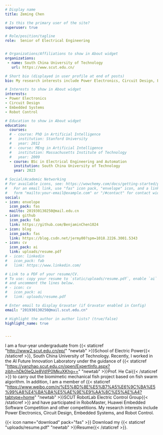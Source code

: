 ```yaml
---
# Display name
title: Zeming Chen

# Is this the primary user of the site?
superuser: true

# Role/position/tagline
role:  Senior of Electrical Engineering


# Organizations/Affiliations to show in About widget
organizations:
 - name: South China University of Technology
   url: https://www.scut.edu.cn/

# Short bio (displayed in user profile at end of posts)
bio: My research interests include Power Electronics, Circuit Design, Embedded Systems, and Robot Control.

# Interests to show in About widget
interests:
- Power Electronics
- Circuit Design
- Embedded Systems
- Robot Control

# Education to show in About widget
education:
  courses:
  # - course: PhD in Artificial Intelligence
  #   institution: Stanford University
  #   year: 2012
  # - course: MEng in Artificial Intelligence
  #   institution: Massachusetts Institute of Technology
  #   year: 2009
  - course: BSc in Electrical Engineering and Automation
    institution: South China University of Technology
    year: 2023

# Social/Academic Networking
# For available icons, see: https://wowchemy.com/docs/getting-started/page-builder/#icons
#   For an email link, use "fas" icon pack, "envelope" icon, and a link in the
#   form "mailto:your-email@example.com" or "/#contact" for contact widget.
social:
- icon: envelope
  icon_pack: fas
  mailto: 201930130250@mail.edu.cn
- icon: github
  icon_pack: fab
  link: https://github.com/BenjaminChen1024
- icon: blog
  icon_pack: fas
  link: https://blog.csdn.net/jermy00?spm=1018.2226.3001.5343
- icon: cv
  icon_pack: ai
  link: uploads/resume.pdf
# - icon: linkedin
#   icon_pack: fab
#   link: https://www.linkedin.com/

# Link to a PDF of your resume/CV.
# To use: copy your resume to `static/uploads/resume.pdf`, enable `ai` icons in `params.toml`, 
# and uncomment the lines below.
# - icon: cv
#   icon_pack: ai
#   link: uploads/resume.pdf

# Enter email to display Gravatar (if Gravatar enabled in Config)
email: "201930130250@mail.scut.edu.cn"

# Highlight the author in author lists? (true/false)
highlight_name: true


---
```


I am a four-year undergraduate from {{< staticref "http://www2.scut.edu.cn/ep/" "newtab" >}}School of Electric Power{{< /staticref >}}, South China University of Technology. Recently, I worked in the AI Future Innovation Laboratory under the guidance of {{< staticref "https://yanzhao.scut.edu.cn/open/ExpertInfo.aspx?zjbh=hDk0IeQJe8Vd!P0MkuXKhg==" "newtab" >}}Prof. He Cai{{< /staticref >}} to carry out the biomimetic mechanical fish project based on fish swarm algorithm. In addition, I am a member of {{< staticref "https://www.weibo.com/n/%E5%8D%8E%E5%B7%A5%E6%9C%BA%E5%99%A8%E4%BA%BA%E5%AE%9E%E9%AA%8C%E5%AE%A4?tabtype=home" "newtab" >}}SCUT RobotLab Electric Control Group{{< /staticref >}} and have participated in RoboMaster, Huawei Embedded Software Competition and other competitions. My research interests include Power Electronics, Circuit Design, Embedded Systems, and Robot Control.

{{< icon name="download" pack="fas" >}} Download my {{< staticref "uploads/resume.pdf" "newtab" >}}Resume{{< /staticref >}}.
